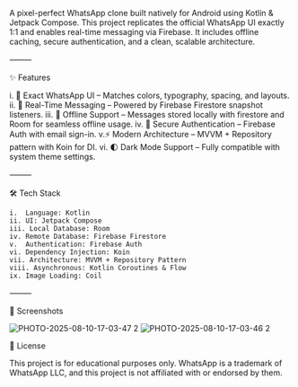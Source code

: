 A pixel-perfect WhatsApp clone built natively for Android using Kotlin & Jetpack Compose.
This project replicates the official WhatsApp UI exactly 1:1 and enables real-time messaging via Firebase.
It includes offline caching, secure authentication, and a clean, scalable architecture.

⸻

✨ Features


i.	📱 Exact WhatsApp UI – Matches colors, typography, spacing, and layouts.
ii. 💬 Real-Time Messaging – Powered by Firebase Firestore snapshot listeners.
iii. 📶 Offline Support – Messages stored locally with firestore and Room for seamless offline usage.
iv.	🔐 Secure Authentication – Firebase Auth with email sign-in.
v.⚡ Modern Architecture – MVVM + Repository pattern with Koin for DI.
vi. 🌓 Dark Mode Support – Fully compatible with system theme settings.

⸻

🛠 Tech Stack


	i.	Language: Kotlin
	ii.	UI: Jetpack Compose
	iii. Local Database: Room
	iv.	Remote Database: Firebase Firestore
	v.	Authentication: Firebase Auth
	vi.	Dependency Injection: Koin
	vii. Architecture: MVVM + Repository Pattern
	viii. Asynchronous: Kotlin Coroutines & Flow
	ix. Image Loading: Coil

⸻

📸 Screenshots


![PHOTO-2025-08-10-17-03-47 2](https://github.com/user-attachments/assets/7c36ef5d-9945-4b86-a2b7-e2fa37d9dcce)
![PHOTO-2025-08-10-17-03-46 2](https://github.com/user-attachments/assets/1bd69851-e21f-4c90-9c41-a6104b6b9d25)



📜 License


This project is for educational purposes only.
WhatsApp is a trademark of WhatsApp LLC, and this project is not affiliated with or endorsed by them.
